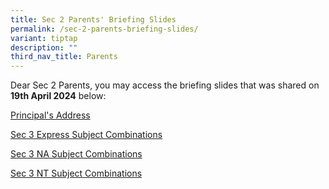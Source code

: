 ```yaml
---
title: Sec 2 Parents' Briefing Slides
permalink: /sec-2-parents-briefing-slides/
variant: tiptap
description: ""
third_nav_title: Parents
---
```

<p>Dear Sec 2 Parents, you may access the briefing slides that was shared
on <strong>19th April 2024</strong> below:</p>
<p></p>
<p><a href="/files/Unity_Secondary_School_Principal_s_Address_v1.pdf" rel="noopener noreferrer nofollow" target="_blank">Principal's Address</a>
</p>
<p><a href="/files/Unity_Secondary_School__Secondary_Three__Express__Subject_Combinations_in_2025.pdf" rel="noopener noreferrer nofollow" target="_blank">Sec 3 Express Subject Combinations</a>
</p>
<p><a href="/files/Unity_Secondary_School__Secondary_Three__NA__Subject_Combinations_in_2025.pdf" rel="noopener noreferrer nofollow" target="_blank">Sec 3 NA Subject Combinations</a>
</p>
<p><a href="/files/Unity_Secondary_School__Secondary_Three__NT__Subject_Combinations_in_2025.pdf" rel="noopener noreferrer nofollow" target="_blank">Sec 3 NT Subject Combinations</a>
</p>
<p></p>